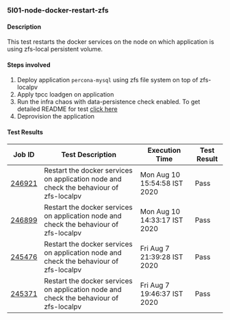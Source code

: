 ### 5I01-node-docker-restart-zfs

#### Description

This test restarts the docker services on the node on which application is using zfs-local persistent volume. 

#### Steps involved

1. Deploy application `percona-mysql` using zfs file system on top of zfs-localpv
2. Apply tpcc loadgen on application
3. Run the infra chaos with data-persistence check enabled. To get detailed README for test [click here]()
4. Deprovision the application

#### Test Results

| Job ID  |      Test Description         | Execution Time |   Test Result   |
|---------|-------------------------------|----------------|-----------------|
|     <a href="https://gitlab.openebs.ci/openebs/e2e-nativek8s/-/jobs/246921">246921</a>           |  Restart the docker services on application node and check the behaviour of zfs-localpv           | Mon Aug 10 15:54:58 IST 2020  | Pass |
|     <a href="https://gitlab.openebs.ci/openebs/e2e-nativek8s/-/jobs/246899">246899</a>           |  Restart the docker services on application node and check the behaviour of zfs-localpv           | Mon Aug 10 14:33:17 IST 2020  | Pass |
|     <a href="https://gitlab.openebs.ci/openebs/e2e-nativek8s/-/jobs/245476">245476</a>           |  Restart the docker services on application node and check the behaviour of zfs-localpv           | Fri Aug  7 21:39:28 IST 2020  | Pass |
|     <a href="https://gitlab.openebs.ci/openebs/e2e-nativek8s/-/jobs/245371">245371</a>           |  Restart the docker services on application node and check the behaviour of zfs-localpv           | Fri Aug  7 19:46:37 IST 2020  | Pass |
